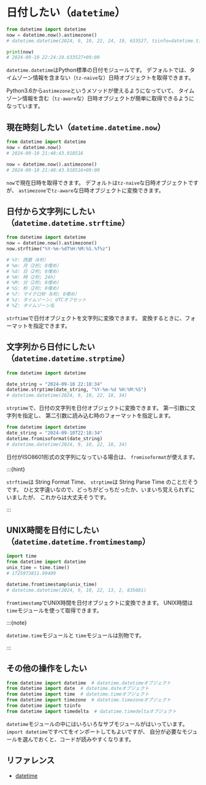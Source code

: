 # 日付したい（`datetime`）

```python
from datetime import datetime
now = datetime.now().astimezone()
# datetime.datetime(2024, 9, 10, 22, 24, 19, 633527, tzinfo=datetime.timezone(datetime.timedelta(seconds=32400), 'JST'))

print(now)
# 2024-09-10 22:24:19.633527+09:00
```

`datetime.datetime`はPython標準の日付モジュールです。
デフォルトでは、タイムゾーン情報を含まない（`tz-naive`な）日時オブジェクトを取得できます。

Python3.6から`astimezone`というメソッドが使えるようになっていて、
タイムゾーン情報を含む（`tz-aware`な）日時オブジェクトが簡単に取得できるようになっています。

## 現在時刻したい（`datetime.datetime.now`）

```python
from datetime import datetime
now = datetime.now()
# 2024-09-10 21:48:43.918516

now = datetime.now().astimezone()
# 2024-09-10 21:48:43.918516+09:00
```

`now`で現在日時を取得できます。
デフォルトは`tz-naive`な日時オブジェクトですが、
`astimezone`で`tz-aware`な日時オブジェクトに変換できます。

## 日付から文字列にしたい（`datetime.datetime.strftime`）

```python
from datetime import datetime
now = datetime.now().astimezone()
now.strftime("%Y-%m-%dT%H:%M:%S.%f%z")

# %Y: 西暦（4桁）
# %m: 月（2桁; 0埋め）
# %d: 日（2桁; 0埋め）
# %H: 時（2桁; 24h）
# %M: 分（2桁; 0埋め）
# %S: 秒（2桁; 0埋め）
# %f: マイクロ秒（6桁; 0埋め）
# %z: タイムゾーン; UTCオフセット
# %Z: タイムゾーン名
```

`strftime`で日付オブジェクトを文字列に変換できます。
変換するときに、フォーマットを指定できます。

## 文字列から日付にしたい（`datetime.datetime.strptime`）

```python
from datetime import datetime

date_string = "2024-09-10 22:18:34"
datetime.strptime(date_string, "%Y-%m-%d %H:%M:%S")
# datetime.datetime(2024, 9, 10, 22, 18, 34)
```

`strptime`で、日付の文字列を日付オブジェクトに変換できます。
第一引数に文字列を指定し、
第二引数に読み込む時のフォーマットを指定します。

```python
from datetime import datetime
date_string = "2024-09-10T22:18:34"
datetime.fromisoformat(date_string)
# datetime.datetime(2024, 9, 10, 22, 18, 34)
```

日付がISO8601形式の文字列になっている場合は、
`fromisoformat`が使えます。

:::{hint}

`strftime`は String Format Time、
`strptime`は String Parse Time のことだそうです。
ひと文字違いなので、どっちがどっちだったか、いまいち覚えられずにいましたが、
これからは大丈夫そうです。

:::

## UNIX時間を日付にしたい（`datetime.datetime.fromtimestamp`）

```python
import time
from datetime import datetime
unix_time = time.time()
# 1725973811.99409

datetime.fromtimestamp(unix_time)
# datetime.datetime(2024, 9, 10, 22, 13, 2, 835681)
```

`fromtimestamp`でUNIX時間を日付オブジェクトに変換できます。
UNIX時間は`time`モジュールを使って取得できます。

:::{note}

`datetime.time`モジュールと
`time`モジュールは別物です。

:::

## その他の操作をしたい

```python
from datetime import datetime  # datetime.datetimeオブジェクト
from datetime import date  # datetime.dateオブジェクト
from datetime import time  # datetime.timeオブジェクト
from datetime import timezone  # datetime.timezoneオブジェクト
from datetime import tzinfo
from datetime import timedelta  # datatime.timedeltaオブジェクト
```

`datetime`モジュールの中にはいろいろなサブモジュールがはいっています。
`import datetime`ですべてをインポートしてもよいですが、
自分が必要なモジュールを選んでおくと、コードが読みやすくなります。

## リファレンス

- [datetime](https://docs.python.org/ja/3/library/datetime.html)
